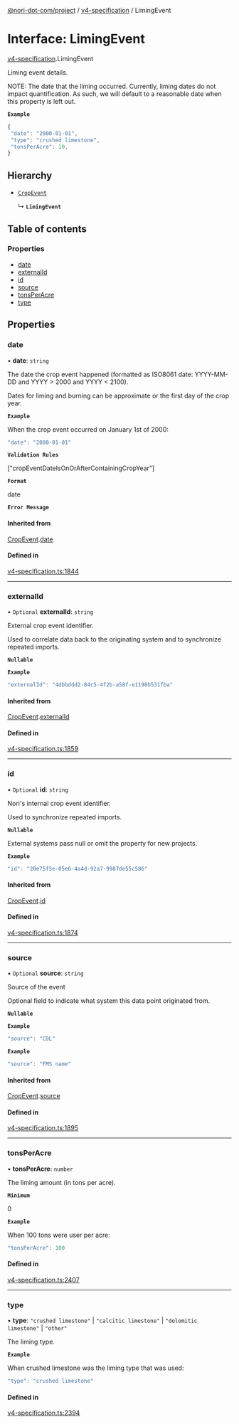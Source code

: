 [@nori-dot-com/project](../README.md) / [v4-specification](../modules/v4_specification.md) / LimingEvent

# Interface: LimingEvent

[v4-specification](../modules/v4_specification.md).LimingEvent

Liming event details.

NOTE: The date that the liming occurred. Currently, liming dates do not impact quantification.
As such, we will default to a reasonable date when this property is left out.

**`Example`**

```js
{
 "date": "2000-01-01",
 "type": "crushed limestone",
 "tonsPerAcre": 10,
}
```

## Hierarchy

- [`CropEvent`](v4_specification.CropEvent.md)

  ↳ **`LimingEvent`**

## Table of contents

### Properties

- [date](v4_specification.LimingEvent.md#date)
- [externalId](v4_specification.LimingEvent.md#externalid)
- [id](v4_specification.LimingEvent.md#id)
- [source](v4_specification.LimingEvent.md#source)
- [tonsPerAcre](v4_specification.LimingEvent.md#tonsperacre)
- [type](v4_specification.LimingEvent.md#type)

## Properties

### date

• **date**: `string`

The date the crop event happened (formatted as ISO8061 date: YYYY-MM-DD and YYYY > 2000 and YYYY < 2100).

Dates for liming and burning can be approximate or the first day of the crop year.

**`Example`**

<caption>When the crop event occurred on January 1st of 2000:</caption>

```js
"date": "2000-01-01"
```

**`Validation Rules`**

["cropEventDateIsOnOrAfterContainingCropYear"]

**`Format`**

date

**`Error Message`**

#### Inherited from

[CropEvent](v4_specification.CropEvent.md).[date](v4_specification.CropEvent.md#date)

#### Defined in

[v4-specification.ts:1844](https://github.com/nori-dot-eco/nori-dot-com/blob/f3f67a7/packages/project/src/v4-specification.ts#L1844)

___

### externalId

• `Optional` **externalId**: `string`

External crop event identifier.

Used to correlate data back to the originating system and to synchronize repeated imports.

**`Nullable`**

**`Example`**

```js
"externalId": "4dbbddd2-84c5-4f2b-a58f-e1198b531fba"
```

#### Inherited from

[CropEvent](v4_specification.CropEvent.md).[externalId](v4_specification.CropEvent.md#externalid)

#### Defined in

[v4-specification.ts:1859](https://github.com/nori-dot-eco/nori-dot-com/blob/f3f67a7/packages/project/src/v4-specification.ts#L1859)

___

### id

• `Optional` **id**: `string`

Nori's internal crop event identifier.

Used to synchronize repeated imports.

**`Nullable`**

External systems pass null or omit the property for new projects.

**`Example`**

```js
"id": "20e75f5e-05e6-4a4d-92a7-9987de55c586"
```

#### Inherited from

[CropEvent](v4_specification.CropEvent.md).[id](v4_specification.CropEvent.md#id)

#### Defined in

[v4-specification.ts:1874](https://github.com/nori-dot-eco/nori-dot-com/blob/f3f67a7/packages/project/src/v4-specification.ts#L1874)

___

### source

• `Optional` **source**: `string`

Source of the event

Optional field to indicate what system this data point originated from.

**`Nullable`**

**`Example`**

```js
"source": "CDL"
```

**`Example`**

```js
"source": "FMS name"
```

#### Inherited from

[CropEvent](v4_specification.CropEvent.md).[source](v4_specification.CropEvent.md#source)

#### Defined in

[v4-specification.ts:1895](https://github.com/nori-dot-eco/nori-dot-com/blob/f3f67a7/packages/project/src/v4-specification.ts#L1895)

___

### tonsPerAcre

• **tonsPerAcre**: `number`

The liming amount (in tons per acre).

**`Minimum`**

0

**`Example`**

<caption>When 100 tons were user per acre:</caption>

```js
"tonsPerAcre": 100
```

#### Defined in

[v4-specification.ts:2407](https://github.com/nori-dot-eco/nori-dot-com/blob/f3f67a7/packages/project/src/v4-specification.ts#L2407)

___

### type

• **type**: ``"crushed limestone"`` \| ``"calcitic limestone"`` \| ``"dolomitic limestone"`` \| ``"other"``

The liming type.

**`Example`**

<caption>When crushed limestone was the liming type that was used:</caption>

```js
"type": "crushed limestone"
```

#### Defined in

[v4-specification.ts:2394](https://github.com/nori-dot-eco/nori-dot-com/blob/f3f67a7/packages/project/src/v4-specification.ts#L2394)
